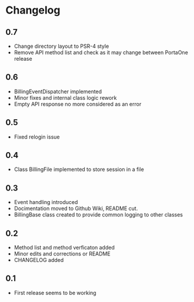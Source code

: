 # Changelog
## 0.7
- Change directory layout to PSR-4 style
- Remove API method list and check as it may change between PortaOne release

## 0.6
- BillingEventDispatcher implemented
- Minor fixes and internal class logic rework
- Empty API response no more considered as an error

## 0.5
- Fixed relogin issue

## 0.4
- Class BillingFile implemented to store session in a file

## 0.3
- Event handling introduced
- Docimentation moved to Github Wiki, README cut.
- BillingBase class created to provide common logging to other classes

## 0.2
- Method list and method verficaton added
- Minor edits and corrections or README
- CHANGELOG added

## 0.1
- First release seems to be working